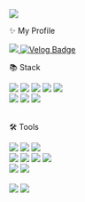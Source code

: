<img src="https://capsule-render.vercel.app/api?type=waving&color=auto&height=200&section=header&text=Hyuk's-github&fontSize=90" />
<p>✨ My Profile</p>
<div align=left>
<a href="https://github.com/seonghyuk1">
<!-- <img align="center" src="https://hits.seeyoufarm.com/api/count/incr/badge.svg?url=https%3A%2F%2Fgithub.com%2Fcreatehb21%2Fhit-counter&count_bg=%2379C83D&title_bg=%23555555&icon=freebsd.svg&icon_color=%23E7E7E7&title=hits&edge_flat=false" /> -->
</a>
<p>


<a href="tjdgur0737@naver.com"><img src="https://img.shields.io/badge/Mail-30B980?style=flat&logo=Gmail&logoColor=white" />
	[![Velog Badge](https://img.shields.io/badge/Velog-20C997?style=flat-square&logo=Velog&logoColor=white&link=https://velog.io/@tjdgur)](https://velog.io/@tjdgur)
</a>
</div>

<div align="left">
	<p>📚 Stack </p>
</div>
	
<div align="left">
	<img src="https://img.shields.io/badge/React-61DAFB?style=flat&logo=React&logoColor=white" />
	<img src="https://img.shields.io/badge/HTML-E34F26?style=flat&logo=HTML5&logoColor=white" />
	<img src="https://img.shields.io/badge/CSS-1572B6?style=flat&logo=CSS3&logoColor=white" />
	<img src="https://img.shields.io/badge/JavaScript-F7DF1E?style=flat&logo=JavaScript&logoColor=white" />
	<img src="https://img.shields.io/badge/TypeScript-3178C6?style=flat&logo=TypeScript&logoColor=white" />
	<br>
		<img src="https://img.shields.io/badge/Python-3776AB?style=flat&logo=Python&logoColor=white" />
	<img src="https://img.shields.io/badge/MySQL-4479A1?style=flat&logo=MySQL&logoColor=white" />
	<img src="https://img.shields.io/badge/Next-61DAFB?style=flat&logo=Next.js&logoColor=white"/>
				
	
	
</div>

<div align=left>
	<br>
	<p>🛠  Tools</p>
</div>
<div align=left>
	<img src="https://img.shields.io/badge/Visual Studio-007ACC?style=flat&logo=Visual Studio&logoColor=white" />
	<img src="https://img.shields.io/badge/Visual%20Studio%20Code-007ACC?style=flat&logo=VisualStudioCode&logoColor=white" />
	<img src="https://img.shields.io/badge/Android Studio-3DDC84?style=flat&logo=Android Studio&logoColor=white" />
	<br>
		<img src="https://img.shields.io/badge/Slack-4A154B?style=flat&logo=Slack&logoColor=white" />
	<img src="https://img.shields.io/badge/Figma-F24E1E?style=flat&logo=Figma&logoColor=white" />
		<img src="https://img.shields.io/badge/GitHub-181717?style=flat&logo=GitHub&logoColor=white" />
	<img src="https://img.shields.io/badge/Notion-000000?style=flat&logo=Notion&logoColor=white" />
	<br>	
			<img src="https://img.shields.io/badge/PyCharm-000000?style=flat&logo=PyCharm&logoColor=white" />
		<img src="https://img.shields.io/badge/Postman-FF6C37?style=flat&logo=Postman&logoColor=white" />
		<br>	
	
</div>

<br>


<div align=left>
	<img src="https://github-readme-stats.vercel.app/api?username=seonghyuk1&show_icons=true">
	<img src="https://github-readme-stats.vercel.app/api/top-langs/?username=seonghyuk1&layout=compact">
</div>
